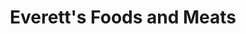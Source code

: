 ---
title: "Everett's Foods and Meats"
url: /minneapolis/everetts-foods-and-meats/
shop: Metzgerei
---